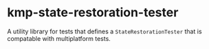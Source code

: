 # kmp-state-restoration-tester

A utility library for tests that defines a `StateRestorationTester` that is compatable with
multiplatform tests.
